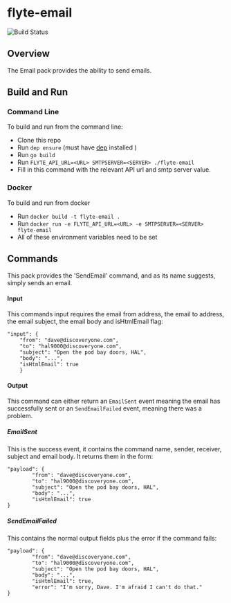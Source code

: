 # flyte-email

![Build Status](https://travis-ci.org/HotelsDotCom/flyte-email.svg?branch=master)

## Overview
The Email pack provides the ability to send emails.

## Build and Run
### Command Line
To build and run from the command line:
* Clone this repo
* Run `dep ensure` (must have [dep](https://github.com/golang/dep) installed )
* Run `go build`
* Run `FLYTE_API_URL=<URL> SMTPSERVER=<SERVER> ./flyte-email`
* Fill in this command with the relevant API url and smtp server value.




### Docker
To build and run from docker
* Run `docker build -t flyte-email .`
* Run `docker run -e FLYTE_API_URL=<URL> -e SMTPSERVER=<SERVER> flyte-email`
* All of these environment variables need to be set





## Commands
This pack provides the 'SendEmail' command, and as its name suggests, simply sends an email.
#### Input
This commands input requires the email from address, the email to address, the email subject, the email body and isHtmlEmail flag:
```
"input": {
    "from": "dave@discoveryone.com",
    "to": "hal9000@discoveryone.com",
    "subject": "Open the pod bay doors, HAL",
    "body": "...",
    "isHtmlEmail": true
    }
```
#### Output
This command can either return an `EmailSent` event meaning the email has successfully sent or an 
`SendEmailFailed` event, meaning there was a problem.
##### EmailSent
This is the success event, it contains the command name, sender, receiver, subject and email body. It returns them 
in the form:
```
"payload": {
        "from": "dave@discoveryone.com",
        "to": "hal9000@discoveryone.com",
        "subject": "Open the pod bay doors, HAL",
        "body": "...",
        "isHtmlEmail": true
}
```
##### SendEmailFailed
This contains the normal output fields plus the error if the command fails:
```
"payload": {
        "from": "dave@discoveryone.com",
        "to": "hal9000@discoveryone.com",
        "subject": "Open the pod bay doors, HAL",
        "body": "...",
        "isHtmlEmail": true,
        "error": "I'm sorry, Dave. I'm afraid I can't do that."
}
```
